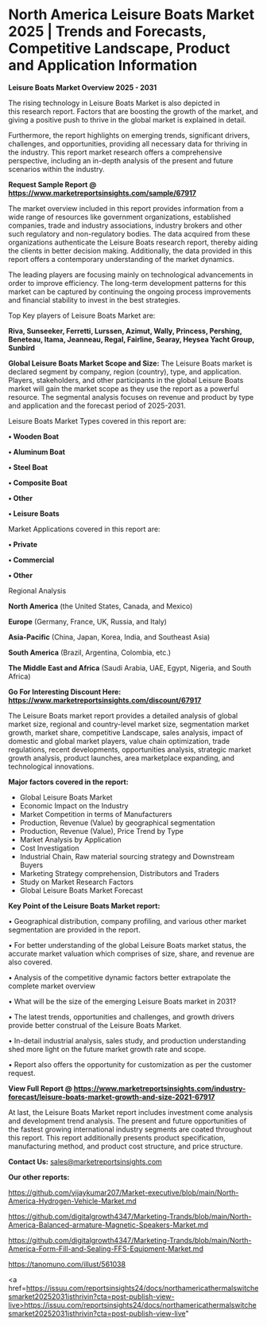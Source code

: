# North America Leisure Boats Market 2025 | Trends and Forecasts, Competitive Landscape, Product and Application Information

<Strong> Leisure Boats Market Overview 2025 - 2031</strong>

The rising technology in Leisure Boats Market is also depicted in this research report. Factors that are boosting the growth of the market, and giving a positive push to thrive in the global market is explained in detail.

Furthermore, the report highlights on emerging trends, significant drivers, challenges, and opportunities, providing all necessary data for thriving in the industry. This report market research offers a comprehensive perspective, including an in-depth analysis of the present and future scenarios within the industry.

<strong>Request Sample Report @ <a href=https://www.marketreportsinsights.com/sample/67917>https://www.marketreportsinsights.com/sample/67917</a></strong>

The market overview included in this report provides information from a wide range of resources like government organizations, established companies, trade and industry associations, industry brokers and other such regulatory and non-regulatory bodies. The data acquired from these organizations authenticate the Leisure Boats research report, thereby aiding the clients in better decision making. Additionally, the data provided in this report offers a contemporary understanding of the market dynamics.

The leading players are focusing mainly on technological advancements in order to improve efficiency. The long-term development patterns for this market can be captured by continuing the ongoing process improvements and financial stability to invest in the best strategies.

Top Key players of Leisure Boats Market are:

<strong>Riva, Sunseeker, Ferretti, Lurssen, Azimut, Wally, Princess, Pershing, Beneteau, Itama, Jeanneau, Regal, Fairline, Searay, Heysea Yacht Group, Sunbird</strong>

<strong><b>Global Leisure Boats Market Scope and Size:</b></strong>
The Leisure Boats market is declared segment by company, region (country), type, and application. Players, stakeholders, and other participants in the global Leisure Boats market will gain the market scope as they use the report as a powerful resource. The segmental analysis focuses on revenue and product by type and application and the forecast period of 2025-2031.

Leisure Boats Market Types covered in this report are:

<strong>• Wooden Boat

• Aluminum Boat

• Steel Boat

• Composite Boat

• Other

• Leisure Boats</strong>

Market Applications covered in this report are:

<strong>• Private

• Commercial

• Other</strong> 

Regional Analysis

<strong>North America</strong> (the United States, Canada, and Mexico)

<strong>Europe</strong> (Germany, France, UK, Russia, and Italy)

<strong>Asia-Pacific</strong> (China, Japan, Korea, India, and Southeast Asia)

<strong>South America</strong> (Brazil, Argentina, Colombia, etc.)

<strong>The Middle East and Africa</strong> (Saudi Arabia, UAE, Egypt, Nigeria, and South Africa)

<strong>Go For Interesting Discount Here: <a href=https://www.marketreportsinsights.com/discount/67917>https://www.marketreportsinsights.com/discount/67917</a></strong>

The Leisure Boats market report provides a detailed analysis of global market size, regional and country-level market size, segmentation market growth, market share, competitive Landscape, sales analysis, impact of domestic and global market players, value chain optimization, trade regulations, recent developments, opportunities analysis, strategic market growth analysis, product launches, area marketplace expanding, and technological innovations.

<strong><b>Major factors covered in the report:</b></strong>
<ul>
  <li>Global Leisure Boats Market </li>
  <li>Economic Impact on the Industry</li>
  <li>Market Competition in terms of Manufacturers</li>
  <li>Production, Revenue (Value) by geographical segmentation</li>
  <li>Production, Revenue (Value), Price Trend by Type</li>
  <li>Market Analysis by Application</li>
  <li>Cost Investigation</li>
  <li>Industrial Chain, Raw material sourcing strategy and Downstream Buyers</li>
  <li>Marketing Strategy comprehension, Distributors and Traders</li>
  <li>Study on Market Research Factors</li>
  <li>Global Leisure Boats Market Forecast</li>
</ul>

<strong><b>Key Point of the Leisure Boats Market report:</b></strong>

• Geographical distribution, company profiling, and various other market segmentation are provided in the report.

• For better understanding of the global Leisure Boats market status, the accurate market valuation which comprises of size, share, and revenue are also covered.

• Analysis of the competitive dynamic factors better extrapolate the complete market overview

• What will be the size of the emerging Leisure Boats market in 2031?

• The latest trends, opportunities and challenges, and growth drivers provide better construal of the Leisure Boats Market.

• In-detail industrial analysis, sales study, and production understanding shed more light on the future market growth rate and scope.

• Report also offers the opportunity for customization as per the customer request.

<strong><b>View Full Report @ <a href=https://www.marketreportsinsights.com/industry-forecast/leisure-boats-market-growth-and-size-2021-67917>https://www.marketreportsinsights.com/industry-forecast/leisure-boats-market-growth-and-size-2021-67917</a></b></strong>


At last, the Leisure Boats Market report includes investment come analysis and development trend analysis. The present and future opportunities of the fastest growing international industry segments are coated throughout this report. This report additionally presents product specification, manufacturing method, and product cost structure, and price structure.

<strong>Contact Us:</strong>
sales@marketreportsinsights.com

<strong>Our other reports:</strong>

<a href=https://github.com/vijaykumar207/Market-executive/blob/main/North-America-Hydrogen-Vehicle-Market.md>https://github.com/vijaykumar207/Market-executive/blob/main/North-America-Hydrogen-Vehicle-Market.md</a>

<a href=https://github.com/digitalgrowth4347/Marketing-Trands/blob/main/North-America-Balanced-armature-Magnetic-Speakers-Market.md>https://github.com/digitalgrowth4347/Marketing-Trands/blob/main/North-America-Balanced-armature-Magnetic-Speakers-Market.md</a>

<a href=https://github.com/digitalgrowth4347/Marketing-Trands/blob/main/North-America-Form-Fill-and-Sealing-FFS-Equipment-Market.md>https://github.com/digitalgrowth4347/Marketing-Trands/blob/main/North-America-Form-Fill-and-Sealing-FFS-Equipment-Market.md</a>

<a href=https://tanomuno.com/illust/561038>https://tanomuno.com/illust/561038</a>

<a href=https://issuu.com/reportsinsights24/docs/northamericathermalswitchesmarket20252031isthrivin?cta=post-publish-view-live>https://issuu.com/reportsinsights24/docs/northamericathermalswitchesmarket20252031isthrivin?cta=post-publish-view-live</a>"
